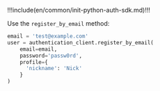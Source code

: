 !!!include(en/common/init-python-auth-sdk.md)!!!

Use the `register_by_email` method:

```python
email = 'test@example.com'
user = authentication_client.register_by_email(
    email=email,
    password='passw0rd',
    profile={
      'nickname': 'Nick'
    }
)
```

